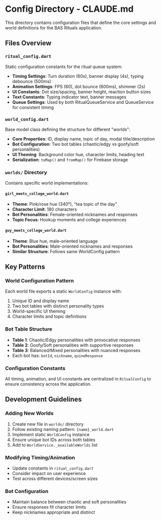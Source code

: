 # Config Directory - CLAUDE.md

This directory contains configuration files that define the core settings and world definitions for the BAS Rituals application.

## Files Overview

### `ritual_config.dart`
Static configuration constants for the ritual queue system:
- **Timing Settings**: Turn duration (60s), banner display (4s), typing debounce (500ms)
- **Animation Settings**: FPS (60), dot bounce (600ms), shimmer (2s)
- **UI Constants**: Dot size/spacing, banner height, reaction button sizes
- **Text Constants**: Typing indicator text, banner messages
- **Queue Settings**: Used by both RitualQueueService and QueueService for consistent timing

### `world_config.dart`
Base model class defining the structure for different "worlds":
- **Core Properties**: ID, display name, topic of day, modal title/description
- **Bot Configuration**: Two bot tables (chaotic/edgy vs goofy/soft personalities)
- **UI Theming**: Background color hue, character limits, heading text
- **Serialization**: `toMap()` and `fromMap()` for Firebase storage

### `worlds/` Directory
Contains specific world implementations:

#### `girl_meets_college_world.dart`
- **Theme**: Pink/rose hue (340°), "tea topic of the day"
- **Character Limit**: 180 characters
- **Bot Personalities**: Female-oriented nicknames and responses
- **Topic Focus**: Hookup moments and college experiences

#### `guy_meets_college_world.dart`
- **Theme**: Blue hue, male-oriented language
- **Bot Personalities**: Male-oriented nicknames and responses
- **Similar Structure**: Follows same WorldConfig pattern

## Key Patterns

### World Configuration Pattern
Each world file exports a static `WorldConfig` instance with:
1. Unique ID and display name
2. Two bot tables with distinct personality types
3. World-specific UI theming
4. Character limits and topic definitions

### Bot Table Structure
- **Table 1**: Chaotic/Edgy personalities with provocative responses
- **Table 2**: Goofy/Soft personalities with supportive responses
- **Table 3**: Balanced/Mixed personalities with nuanced responses
- Each bot has: `botId`, `nickname`, `quineResponse`

### Configuration Constants
All timing, animation, and UI constants are centralized in `RitualConfig` to ensure consistency across the application.

## Development Guidelines

### Adding New Worlds
1. Create new file in `worlds/` directory
2. Follow existing naming pattern: `{name}_world.dart`
3. Implement static `WorldConfig` instance
4. Ensure unique bot IDs across both tables
5. Add to `WorldService._availableWorlds` list

### Modifying Timing/Animation
- Update constants in `ritual_config.dart`
- Consider impact on user experience
- Test across different devices/screen sizes

### Bot Configuration
- Maintain balance between chaotic and soft personalities
- Ensure responses fit character limits
- Keep nicknames appropriate and distinct